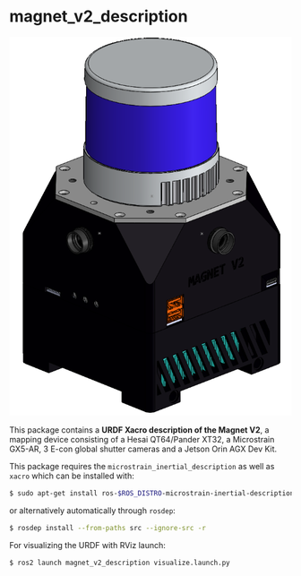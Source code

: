 # magnet_v2_description

<p align="center"><img src=./media/magnet_v2_picture.png>

This package contains a **URDF Xacro description of the Magnet V2**, a mapping device consisting of a Hesai QT64/Pander XT32, a Microstrain GX5-AR, 3 E-con global shutter cameras and a Jetson Orin AGX Dev Kit.

This package requires the `microstrain_inertial_description` as well as `xacro` which can be installed with:

```bash
$ sudo apt-get install ros-$ROS_DISTRO-microstrain-inertial-description ros-$ROS_DISTRO-xacro
```

or alternatively automatically through `rosdep`: 

```bash
$ rosdep install --from-paths src --ignore-src -r
```



For visualizing the URDF with RViz launch:

```bash
$ ros2 launch magnet_v2_description visualize.launch.py
```

